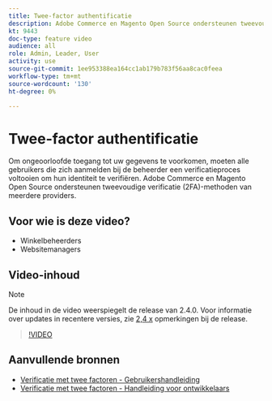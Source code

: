 ```yaml
---
title: Twee-factor authentificatie
description: Adobe Commerce en Magento Open Source ondersteunen tweevoudige verificatie (2FA)-methoden van meerdere providers. Leer hoe functies voor verificatie met twee factoren de beheerder van uw winkel helpen beveiligen.
kt: 9443
doc-type: feature video
audience: all
role: Admin, Leader, User
activity: use
source-git-commit: 1ee953388ea164cc1ab179b783f56aa8cac0feea
workflow-type: tm+mt
source-wordcount: '130'
ht-degree: 0%

---
```



# Twee-factor authentificatie

Om ongeoorloofde toegang tot uw gegevens te voorkomen, moeten alle gebruikers die zich aanmelden bij de beheerder een verificatieproces voltooien om hun identiteit te verifiëren. Adobe Commerce en Magento Open Source ondersteunen tweevoudige verificatie (2FA)-methoden van meerdere providers.

## Voor wie is deze video?

- Winkelbeheerders
- Websitemanagers

## Video-inhoud

>[!NOTE]
>
>De inhoud in de video weerspiegelt de release van 2.4.0. Voor informatie over updates in recentere versies, zie [2,4 x](https://devdocs.magento.com/guides/v2.4/release-notes/bk-release-notes.html) opmerkingen bij de release.

>[!VIDEO](https://video.tv.adobe.com/v/339104?quality=12&learn=on)

## Aanvullende bronnen

- [Verificatie met twee factoren - Gebruikershandleiding](https://docs.magento.com/user-guide/stores/security-two-factor-authentication.html)
- [Verificatie met twee factoren - Handleiding voor ontwikkelaars](https://devdocs.magento.com/guides/v2.4/security/two-factor-authentication.html)

